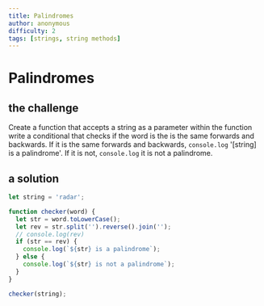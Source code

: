 ```yaml
---
title: Palindromes
author: anonymous
difficulty: 2
tags: [strings, string methods]
---
```


# Palindromes

## the challenge

Create a function that accepts a string as a parameter within the function write a conditional that checks if the word is the is the same forwards and backwards.
If it is the same forwards and backwards, `console.log` '[string] is a palindrome'.
If it is not, `console.log` it is not a palindrome.





## a solution

```js
let string = 'radar';

function checker(word) {
  let str = word.toLowerCase();
  let rev = str.split('').reverse().join('');
  // console.log(rev)
  if (str == rev) {
    console.log(`${str} is a palindrome`);
  } else {
    console.log(`${str} is not a palindrome`);
  }
}

checker(string);
```